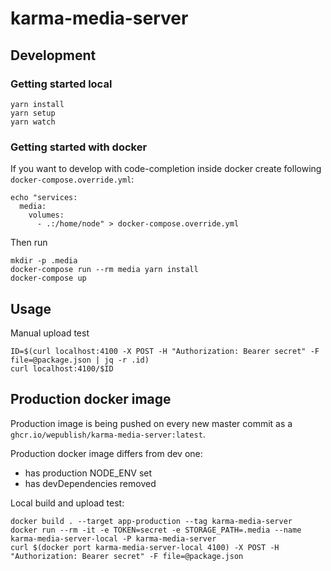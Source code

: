 # karma-media-server

## Development

### Getting started local

```
yarn install
yarn setup
yarn watch
```

### Getting started with docker

If you want to develop with code-completion inside docker create following `docker-compose.override.yml`:
```
echo "services:
  media:
    volumes:
      - .:/home/node" > docker-compose.override.yml
```

Then run
```
mkdir -p .media
docker-compose run --rm media yarn install
docker-compose up
```

## Usage

Manual upload test
```
ID=$(curl localhost:4100 -X POST -H "Authorization: Bearer secret" -F file=@package.json | jq -r .id)
curl localhost:4100/$ID
```


## Production docker image

Production image is being pushed on every new master commit as a `ghcr.io/wepublish/karma-media-server:latest`.

Production docker image differs from dev one:
- has production NODE_ENV set
- has devDependencies removed 

Local build and upload test:
```
docker build . --target app-production --tag karma-media-server
docker run --rm -it -e TOKEN=secret -e STORAGE_PATH=.media --name karma-media-server-local -P karma-media-server
curl $(docker port karma-media-server-local 4100) -X POST -H "Authorization: Bearer secret" -F file=@package.json
```
